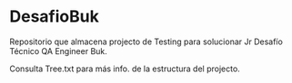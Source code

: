 # DesafioBuk
Repositorio que almacena projecto de Testing para solucionar Jr Desafío Técnico QA Engineer Buk.

Consulta Tree.txt para más info. de la estructura del projecto.

